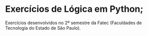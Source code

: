# Exercícios de Lógica em Python;
Exercícios desenvolvidos no 2º semestre da Fatec (Faculdades de Tecnologia do Estado de São Paulo).
